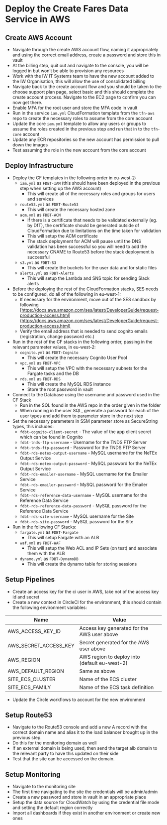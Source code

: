 # Deploy the Create Fares Data Service in AWS

## Create AWS Account

- Navigate through the create AWS account flow, naming it appropriately and using the correct email address, create a password and store this in vault
- At the billing step, quit out and navigate to the console, you will be logged in but won’t be able to provision any resources
- Work with the IW IT Systems team to have the new account added to the IW Organisation, this will allow the use of consolidated billing
- Navigate back to the create account flow and you should be taken to the choose support plan page, select basic and this should complete the create account process. Navigate to the EC2 page to confirm you can now get there.
- Enable MFA for the root user and store the MFA code in vault
- Run in the service `iam.yml` CloudFormation template from the `tfn-aws` repo to create the necessary roles to assume from the core account
- Update the core `iam.yml` template to allow any users or groups to assume the roles created in the previous step and run that in to the `tfn-core` account
- Update any ECR repositories so the new account has permission to pull down the images
- Test assuming the role in the new account from the core account

## Deploy Infrastructure

- Deploy the CF templates in the following order in eu-west-2:
  - `iam.yml` as `FDBT-IAM` (this should have been deployed in the previous step when setting up the AWS account)
    - This will create all of the necessary roles and groups for users and services
  - `route53.yml` as `FDBT-Route53`
    - This will create the necessary hosted zone
  - `acm.yml` as `FDBT-ACM`
    - If there is a certificate that needs to be validated externally (eg. by DfT), the certificate should be generated outside of CloudFormation due to limitations on the time taken for validation
    - This will setup the ACM certificate
    - The stack deployment for ACM will pause until the DNS validation has been successful so you will need to add the necessary CNAME to Route53 before the stack deployment is successful
  - `s3.yml` as `FDBT-S3`
    - This will create the buckets for the user data and for static files
  - `alerts.yml` as `FDBT-Alerts`
    - This will setup the Lambda and SNS topic for sending Slack alerts
- Before the deploying the rest of the CloudFormation stacks, SES needs to be configured, do all of the following in eu-west-1:
  - If necessary for the environment, move out of the SES sandbox by following [https://docs.aws.amazon.com/ses/latest/DeveloperGuide/request-production-access.html](https://docs.aws.amazon.com/ses/latest/DeveloperGuide/request-production-access.html)
  - Verify the email address that is needed to send cognito emails (registration, change password etc.)
- Run in the rest of the CF stacks in the following order, passing in the relevant parameter values, in eu-west-2:
  - `cognito.yml` as `FDBT-Cognito`
    - This will create the necessary Cognito User Pool
  - `vpc.yml` as `FDBT-VPC`
    - This will setup the VPC with the necessary subnets for the Fargate tasks and the DB
  - `rds.yml` as `FDBT-RDS`
    - This will create the MySQL RDS instance
    - Store the root password in vault
- Connect to the Database using the username and password used in the CF Stack
  - Run in the SQL found in the AWS repo in the order given in the folder
  - When running in the user SQL, generate a password for each of the user types and add them to parameter store in the next step
- Set the necessary parameters in SSM parameter store as SecureString types, this includes:
  - `fdbt-cognito-client-secret` - The value of the app client secret which can be found in Cognito
  - `fdbt-tnds-ftp-username` - Username for the TNDS FTP Server
  - `fdbt-tnds-ftp-password` - Password for the TNDS FTP Server
  - `fdbt-rds-netex-output-username` - MySQL username for the NeTEx Output Service
  - `fdbt-rds-netex-output-password` - MySQL password for the NeTEx Output Service
  - `fdbt-rds-emailer-username` - MySQL username for the Emailer Service
  - `fdbt-rds-emailer-password` - MySQL password for the Emailer Service
  - `fdbt-rds-reference-data-username` - MySQL username for the Reference Data Service
  - `fdbt-rds-reference-data-password` - MySQL password for the Reference Data Service
  - `fdbt-rds-site-username` - MySQL username for the Site
  - `fdbt-rds-site-password` - MySQL password for the Site
- Run in the following CF Stacks:
  - `fargate.yml` as `FDBT-Fargate`
    - This will setup Fargate with an ALB
  - `waf.yml` as `FDBT-WAF`
    - This will setup the Web ACL and IP Sets (on test) and associate them with the ALB
  - `dynamo.yml` as `FDBT-DynamoDB`
    - This will create the dynamo table for storing sessions

## Setup Pipelines

- Create an access key for the ci user in AWS, take not of the access key id and secret
- Create a new context in CircleCI for the environment, this should contain the following environment variables:

| Name                  | Value                                         |
| --------------------- | --------------------------------------------- |
| AWS_ACCESS_KEY_ID     | Access key generated for the AWS user above   |
| AWS_SECRET_ACCESS_KEY | Secret generated for the AWS user above       |
| AWS_REGION            | AWS region to deploy into (default eu-west-2) |
| AWS_DEFAULT_REGION    | Same as above                                 |
| SITE_ECS_CLUSTER      | Name of the ECS cluster                       |
| SITE_ECS_FAMILY       | Name of the ECS task definition               |

- Update the Circle workflows to account for the new environment

## Setup Route53

- Navigate to the Route53 console and add a new A record with the correct domain name and alias it to the load balancer brought up in the previous step.
- Do this for the monitoring domain as well
- If an external domain is being used, then send the target alb domain to the relevant party to have this updated on their side
- Test that the site can be accessed on the domain.

## Setup Monitoring

- Navigate to the monitoring site
- The first time navigating to the site the credentials will be admin/admin
- Create a new password and store in vault in an appropriate place
- Setup the data source for CloudWatch by using the credential file mode and setting the default region correctly
- Import all dashboards if they exist in another environment or create new ones
